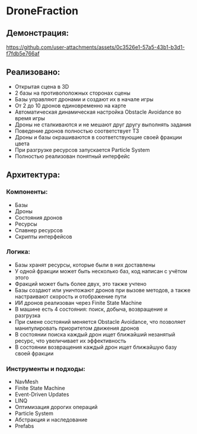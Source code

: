 # DroneFraction

## Демонстрация:


https://github.com/user-attachments/assets/0c3526e1-57a5-43b1-b3d1-f7fdb5e766af


## Реализовано:

- Открытая сцена в 3D
- 2 базы на противоположных сторонах сцены
- Базы управляют дронами и создают их в начале игры
- От 2 до 10 дронов единовременно на карте
- Автоматическая динамическая настройка Obstacle Avoidance во время игры
- Дроны не сталкиваются и не мешают друг другу выполнять задания
- Поведение дронов полностью соответствует ТЗ
- Дроны и базы окрашиваются в соответствующие своей фракции цвета
- При разгрузке ресурсов запускается Particle System
- Полностью реализован понятный интерфейс

## Архитектура:

### Компоненты:
- Базы
- Дроны
- Состояния дронов
- Ресурсы
- Спавнер ресурсов
- Скрипты интерфейсов
### Логика:
- Базы хранят ресурсы, которые были в них доставлены
- У одной фракции может быть несколько баз, код написан с учётом этого
- Фракций может быть более двух, это также учтено
- Базы создают или уничтожают дронов при вызове методов, а также настраивают скорость и отображение пути
- ИИ дронов реализован через Finite State Machine
- В машине есть 4 состояния: поиск, добыча, возвращение и разгрузка
- При смене состояний меняется Obstacle Avoidance, что позволяет манипулировать приоритетом движения дронов
- В состоянии поиска каждый дрон ищет ближайший незанятый ресурс, что увеличивает их эффективность
- В состоянии возвращения каждый дрон ищет ближайшую базу своей фракции

### Инструменты и подходы:
- NavMesh
- Finite State Machine
- Event-Driven Updates
- LINQ
- Оптимизация дорогих операций
- Particle System
- Абстракция и наследование
- Prefabs

